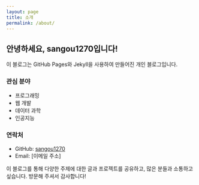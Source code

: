 ```yaml
---
layout: page
title: 소개
permalink: /about/
---
```


## 안녕하세요, sangou1270입니다!

이 블로그는 GitHub Pages와 Jekyll을 사용하여 만들어진 개인 블로그입니다.

### 관심 분야

- 프로그래밍
- 웹 개발
- 데이터 과학
- 인공지능

### 연락처

- GitHub: [sangou1270](https://github.com/sangou1270)
- Email: [이메일 주소]

이 블로그를 통해 다양한 주제에 대한 글과 프로젝트를 공유하고, 많은 분들과 소통하고 싶습니다. 
방문해 주셔서 감사합니다!